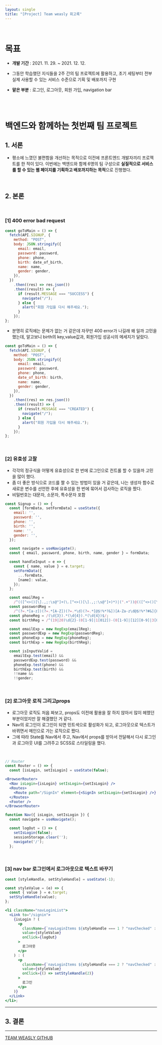 ```yaml
---
layout: single
title: "[Project] Team weasly 회고록"
---
```


<br/>

# 목표

- <b>개발 기간</b> : 2021. 11. 29. ~ 2021. 12. 12.

- 그동안 학습했던 지식들을 2주 간의 팀 프로젝트에 활용하고,
  초기 세팅부터 전부 실제 사용할 수 있는 서비스 수준으로 기획 및 배포까지 구현

- <b>맡은 부분</b> : 로그인, 로그아웃, 회원 가입, navigation bar

<br/>
<br/>

# 백엔드와 함께하는 첫번째 팀 프로젝트

## 1. 서론

- 평소에 느꼈던 불편함을 개선하는 목적으로 이전에 프론트엔드 개발자끼리 프로젝트를 한 적이 있다. 이번에는 백엔드와 함께 6명의 팀 구성으로 <b>실질적으로 서비스를 할 수 있는 웹 페이지를 기획하고 배포까지하는 목적</b>으로 진행했다.

<br/>

## 2. 본론

<br/>

### [1] 400 error bad request

```jsx
const goToMain = () => {
  fetch(API.SIGNUP, {
    method: "POST",
    body: JSON.stringify({
      email: email,
      password: password,
      phone: phone,
      birth: date_of_birth,
      name: name,
      gender: gender,
    }),
  })
    .then((res) => res.json())
    .then((result) => {
      if (result.MESSAGE === "SUCCESS") {
        navigate("/");
      } else {
        alert("회원 가입을 다시 해주세요.");
      }
    });
};
```

- 분명히 로직에는 문제가 없는 거 같은데 자꾸만 400 error가 나길래 왜 일까 고민을 했는데, 알고보니 birth의 key,value값과, 회원가입 성공시의 메세지가 달랐다.

```jsx
const goToMain = () => {
  fetch(API.SIGNUP, {
    method: "POST",
    body: JSON.stringify({
      email: email,
      password: password,
      phone: phone,
      date_of_birth: birth,
      name: name,
      gender: gender,
    }),
  })
    .then((res) => res.json())
    .then((result) => {
      if (result.MESSAGE === "CREATED") {
        navigate("/");
      } else {
        alert("회원 가입을 다시 해주세요.");
      }
    });
};
```

<br/>

### [2] 유효성 고찰

- 각각의 정규식을 어떻게 유효성으로 한 번에 로그인으로 컨트롤 할 수 있을까 고민을 많이 했다.
- 좀 더 좋은 방식으로 코드를 짤 수 있는 방법이 있을 거 같은데, 나는 생성자 함수로 새로운 변수를 선언한 후에 유효성을 한 번에 묶어서 검사하는 로직을 짰다.
- 비밀번호는 대문자, 소문자, 특수문자 포함

```jsx
const Signup = () => {
  const [formData, setFormData] = useState({
    email: '',
    password: '',
    phone: '',
    birth: '',
    name: '',
    gender: '',
  });

  const navigate = useNavigate();
  const { email, password, phone, birth, name, gender } = formData;

  const handleInput = e => {
    const { name, value } = e.target;
    setFormData({
      ...formData,
      [name]: value,
    });
  };

  const emailReg =
    /^(([^<>()[\].,;:\s@"]+(\.[^<>()[\].,;:\s@"]+)*)|(".+"))@(([^<>()[\].,;:\s@"]+\.)+[^<>()[\].,;:\s@"]{2,})$/i;
  const passwordReg =
    /^(?=.*[a-z])(?=.*[A-Z])(?=.*\d)(?=.*[@$!%*?&])[A-Za-z\d@$!%*?#&]{8,}$/;
  const phoneReg = /(\d{3}).*(\d{4}).*(\d{4})$/;
  const birthReg = /^(19|20)\d{2}-(0[1-9]|1[012])-(0[1-9]|[12][0-9]|3[0-1])$/;

  const emailExp = new RegExp(emailReg);
  const passwordExp = new RegExp(passwordReg);
  const phoneExp = new RegExp(phoneReg);
  const birthExp = new RegExp(birthReg);

  const isInputValid =
    emailExp.test(email) &&
    passwordExp.test(password) &&
    phoneExp.test(phone) &&
    birthExp.test(birth) &&
    !!name &&
    !!gender;
```

<br/>

### [2] 로그아웃 로직 그리고props

- 로그아웃 로직도 처음 짜보고, props도 이전에 활용을 잘 하지 않아서 많이 헤맸던 부분이었지만 잘 해결했던 거 같다.
- Nav의 로그인이 로그인이 되면 민트색으로 활성화가 되고, 로그아웃으로 텍스트가 바뀌면서 메인으로 가는 로직으로 짰다.
- 그에 따라 State를 Nav에서 주고, Nav에서 props를 받아서 전달해서 다시 로그인과 로그아웃 UI를 그려주고 SCSS로 스타일링을 했다.

<br/>

```jsx
// Router
const Router = () => {
  const [isLogin, setIsLogin] = useState(false);

<BrowserRouter>
  <Nav isLogin={isLogin} setIsLogin={setIsLogin} />
  <Routes>
    <Route path="/SignIn" element={<SignIn setIsLogin={setIsLogin} />} />
  </Routes>
  <Footer />
</BrowserRouter>
```

```jsx
function Nav({ isLogin, setIsLogin }) {
  const navigate = useNavigate();

  const logOut = () => {
    setIsLogin(false);
    sessionStorage.clear('');
    navigate('/');
  };
```

<br/>

### [3] nav bar 로그인에서 로그아웃으로 텍스트 바꾸기

```jsx
const [styleHandle, setStyleHandle] = useState(-1);

const styleValue = (e) => {
  const { value } = e.target;
  setStyleHandle(value);
};

<li className="navLoginList">
  <Link to="/signin">
    {isLogin ? (
      <p
        className={`navLoginItems ${styleHandle === 1 ? "navChecked" : ""}`}
        value={styleValue}
        onClick={logOut}
      >
        로그아웃
      </p>
    ) : (
      <p
        className={`navLoginItems ${styleHandle === 2 ? "navChecked" : ""}`}
        value={styleValue}
        onClick={() => setStyleHandle(2)}
      >
        로그인
      </p>
    )}
  </Link>
</li>;
```

---

## 3. 결론

---

[TEAM WEASLY GITHUB](https://github.com/YuryangKim/27-1st-weasley-frontend)
